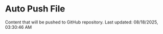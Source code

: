 # Auto Push File

Content that will be pushed to GitHub repository.
Last updated: 08/18/2025, 03:30:46 AM